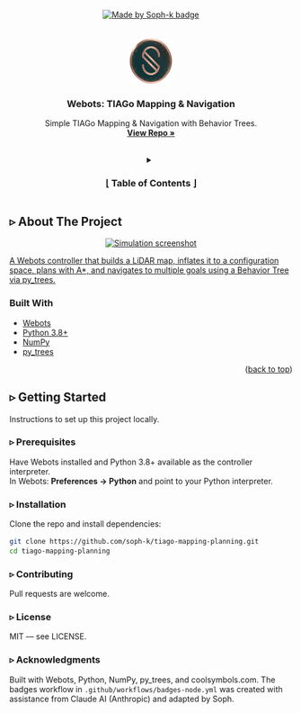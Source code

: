 <div id="top"></div>

<br />
<div align="center">
<!-- Badge Start -->
  <a href="https://github.com/soph-k" target="_blank" rel="noopener noreferrer">
    <img alt="Made by Soph-k badge" src="https://img.shields.io/badge/Made%20by-Soph-K-ff69b4?style=for-the-badge" />
  </a>
  <!-- If public use this  -->
  <!-- <a href="https://github.com/soph-k/tiago-mapping-planning/blob/main/LICENSE" target="_blank" rel="noopener noreferrer">
    <img alt="MIT License badge" src="https://img.shields.io/github/license/soph-k/tiago-mapping-planning?style=for-the-badge" />
  </a>
  <a href="https://github.com/soph-k/tiago-mapping-planning" target="_blank" rel="noopener noreferrer">
    <img alt="Last commit badge" src="https://img.shields.io/github/last-commit/soph-k/tiago-mapping-planning?style=for-the-badge" />
  </a>
  <a href="https://github.com/soph-k/tiago-mapping-planning" target="_blank" rel="noopener noreferrer">
    <img alt="Repo size badge" src="https://img.shields.io/github/repo-size/soph-k/tiago-mapping-planning?style=for-the-badge" />
  </a> -->
  <!-- If private use this  -->
  <!-- <a href="https://github.com/soph-k/tiago-mapping-planning/blob/main/LICENSE" target="_blank" rel="noopener noreferrer">
    <img alt="License" src="https://img.shields.io/badge/license-MIT-yellow?style=for-the-badge" />
  </a>
  <a href="https://github.com/soph-k/tiago-mapping-planning/commits" target="_blank" rel="noopener noreferrer">
    <img alt="Last commit" src="https://img.shields.io/badge/last%20commit-check%20history-informational?style=for-the-badge" />
  </a>
  <a href="https://github.com/soph-k/tiago-mapping-planning" target="_blank" rel="noopener noreferrer">
    <img alt="Repo size" src="https://img.shields.io/badge/repo%20size-private-lightgrey?style=for-the-badge" />
  </a> -->
  <!-- Badge End -->
</div>
<br /><br />

<div align="center">
  <a href="https://github.com/soph-k/tiago-mapping-planning" target="_blank" rel="noopener noreferrer">
    <img src="./assets/images/logo.png" alt="Logo" width="80" height="80">
  </a>

  <h3 align="center">Webots: TIAGo Mapping & Navigation</h3>

  <p align="center">
    Simple TIAGo Mapping & Navigation with Behavior Trees.
    <br />
    <a href="https://github.com/soph-k/tiago-mapping-planning" target="_blank" rel="noopener noreferrer"><strong>View Repo »</strong></a>
    <br /><br />
  </p>
</div>
<!-- TABLE OF CONTENTS -->

<!-- ## Table of Contents -->
<details align="center">
  <summary><h3>⌊ Table of Contents ⌋</h3></summary>
  <ol>
    <li>
      <a href="#about-the-project">About The Project</a>
      <ul>
        <li><a href="#built-with">Built With</a></li>
      </ul>
    </li>
    <li>
      <a href="#getting-started">Getting Started</a>
      <ul>
        <li><a href="#prerequisites">Prerequisites</a></li>
        <li><a href="#installation">Installation</a></li>
      </ul>
    </li>
    <li><a href="#usage">Usage</a></li>
    <li><a href="#roadmap">Roadmap</a></li>
    <li><a href="#contributing">Contributing</a></li>
    <li><a href="#license">License</a></li>
    <li><a href="#contact">Contact</a></li>
    <li><a href="#acknowledgments">Acknowledgments</a></li>
  </ol>
</details>


<!-- ABOUT THE PROJECT -->
## ▹ About The Project
<a href="#about-the-project">
  <p align="center">
    <img src="./assets/images/screenshot.png" alt="Simulation screenshot" width="600">
  </p>
  <p>A Webots controller that builds a LiDAR map, inflates it to a configuration space, plans with A*, and navigates to multiple goals using a Behavior Tree via py_trees.</p>
</a>


### Built With
- <a href="https://cyberbotics.com/" target="_blank" rel="noopener noreferrer">Webots</a>
- <a href="https://www.python.org/" target="_blank" rel="noopener noreferrer">Python 3.8+</a>
- <a href="https://numpy.org/" target="_blank" rel="noopener noreferrer">NumPy</a>
- <a href="https://py-trees.readthedocs.io/" target="_blank" rel="noopener noreferrer">py_trees</a>
<p align="right">(<a href="#top">back to top</a>)</p>

<!-- GETTING STARTED -->
## ▹ Getting Started

Instructions to set up this project locally.

### ▹ Prerequisites
Have Webots installed and Python 3.8+ available as the controller interpreter.  
In Webots: **Preferences → Python** and point to your Python interpreter.

### ▹ Installation
Clone the repo and install dependencies:
```sh
git clone https://github.com/soph-k/tiago-mapping-planning.git
cd tiago-mapping-planning
```

### ▹ Contributing 
Pull requests are welcome. 

### ▹ License 
MIT — see LICENSE. 

### ▹ Acknowledgments 
Built with Webots, Python, NumPy, py_trees, and coolsymbols.com.
The badges workflow in `.github/workflows/badges-node.yml` was created with assistance from Claude AI (Anthropic) and adapted by Soph.
